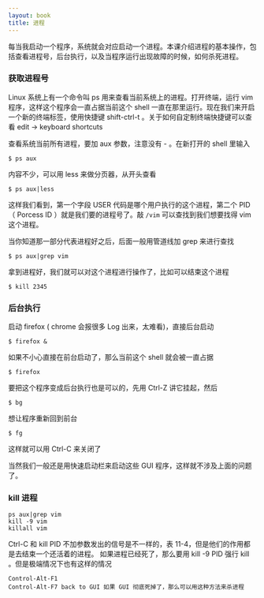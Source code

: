 ```yaml
---
layout: book
title: 进程
---
```


每当我启动一个程序，系统就会对应启动一个进程。本课介绍进程的基本操作，包括查看进程号，后台执行，以及当程序运行出现故障的时候，如何杀死进程。

### 获取进程号

Linux 系统上有一个命令叫 ps 用来查看当前系统上的进程。打开终端，运行 vim 程序，这样这个程序会一直占据当前这个 shell 一直在那里运行。现在我们来开启一个新的终端标签，使用快捷键 shift-ctrl-t 。关于如何自定制终端快捷键可以查看 edit -> keyboard shortcuts

查看系统当前所有进程，要加 aux 参数，注意没有 - 。在新打开的 shell 里输入

    $ ps aux

内容不少，可以用 less 来做分页器，从开头查看

    $ ps aux|less

这样我们看到，第一个字段 USER 代码是哪个用户执行的这个进程，第二个 PID （ Porcess ID ）就是我们要的进程号了。敲 `/vim` 可以查找到我们想要找得 vim 这个进程。

当你知道那一部分代表进程好之后，后面一般用管道线加 grep 来进行查找

    $ ps aux|grep vim

拿到进程好，我们就可以对这个进程进行操作了，比如可以结束这个进程

    $ kill 2345

### 后台执行

启动 firefox ( chrome 会报很多 Log 出来，太难看)，直接后台启动

    $ firefox &

如果不小心直接在前台启动了，那么当前这个 shell 就会被一直占据

    $ firefox

要把这个程序变成后台执行也是可以的，先用 Ctrl-Z 讲它挂起，然后

    $ bg

想让程序重新回到前台

    $ fg

这样就可以用 Ctrl-C 来关闭了

当然我们一般还是用快速启动栏来启动这些 GUI 程序，这样就不涉及上面的问题了。

### kill 进程

    ps aux|grep vim
    kill -9 vim
    killall vim

Ctrl-C 和 kill PID 不加参数发出的信号是不一样的，表 11-4，但是他们的作用都是去结束一个还活着的进程。
如果进程已经死了，那么要用 kill -9 PID 强行 kill 。但是极端情况下也有这样的情况

    Control-Alt-F1
    Control-Alt-F7 back to GUI 如果 GUI 彻底死掉了，那么可以用这种方法来杀进程

